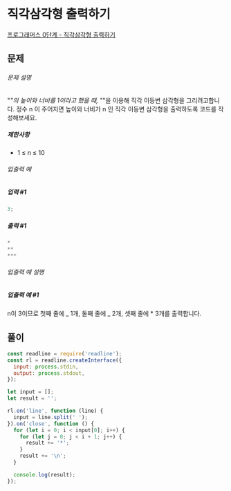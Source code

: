 # 직각삼각형 출력하기

[프로그래머스 0단계 - 직각삼각형 출력하기](https://school.programmers.co.kr/learn/courses/30/lessons/120823)

## 문제

###### 문제 설명

"_"의 높이와 너비를 1이라고 했을 때, "_"을 이용해 직각 이등변 삼각형을 그리려고합니다. 정수 n 이 주어지면 높이와 너비가 n 인 직각 이등변 삼각형을 출력하도록 코드를 작성해보세요.

##### 제한사항

- 1 ≤ n ≤ 10

###### 입출력 예

##### 입력 #1

```javascript
3;
```

##### 출력 #1

```javascript
*
**
***
```

###### 입출력 예 설명

##### 입출력 예 #1

n이 3이므로 첫째 줄에 _ 1개, 둘째 줄에 _ 2개, 셋째 줄에 \* 3개를 출력합니다.

## 풀이

```javascript
const readline = require('readline');
const rl = readline.createInterface({
  input: process.stdin,
  output: process.stdout,
});

let input = [];
let result = '';

rl.on('line', function (line) {
  input = line.split(' ');
}).on('close', function () {
  for (let i = 0; i < input[0]; i++) {
    for (let j = 0; j < i + 1; j++) {
      result += '*';
    }
    result += '\n';
  }

  console.log(result);
});
```
